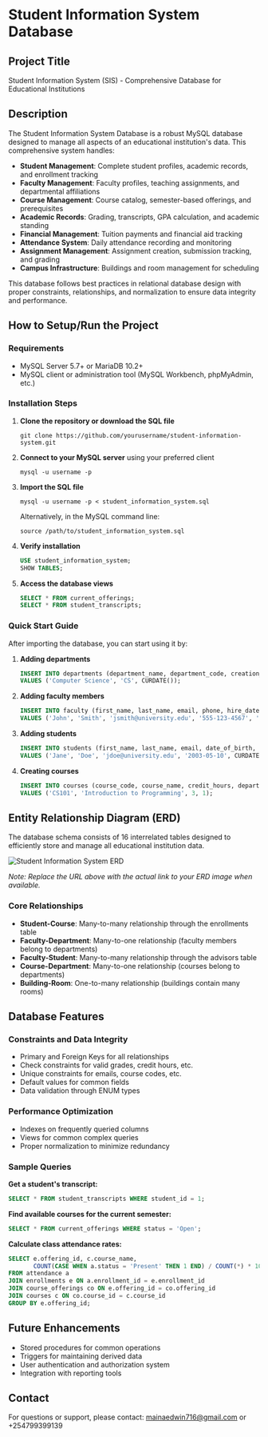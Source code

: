 # Student Information System Database

## Project Title
Student Information System (SIS) - Comprehensive Database for Educational Institutions

## Description
The Student Information System Database is a robust MySQL database designed to manage all aspects of an educational institution's data. This comprehensive system handles:

- **Student Management**: Complete student profiles, academic records, and enrollment tracking
- **Faculty Management**: Faculty profiles, teaching assignments, and departmental affiliations
- **Course Management**: Course catalog, semester-based offerings, and prerequisites
- **Academic Records**: Grading, transcripts, GPA calculation, and academic standing
- **Financial Management**: Tuition payments and financial aid tracking
- **Attendance System**: Daily attendance recording and monitoring
- **Assignment Management**: Assignment creation, submission tracking, and grading
- **Campus Infrastructure**: Buildings and room management for scheduling

This database follows best practices in relational database design with proper constraints, relationships, and normalization to ensure data integrity and performance.

## How to Setup/Run the Project

### Requirements
- MySQL Server 5.7+ or MariaDB 10.2+
- MySQL client or administration tool (MySQL Workbench, phpMyAdmin, etc.)

### Installation Steps

1. **Clone the repository or download the SQL file**
   ```
   git clone https://github.com/yourusername/student-information-system.git
   ```

2. **Connect to your MySQL server** using your preferred client
   ```
   mysql -u username -p
   ```

3. **Import the SQL file**
   ```
   mysql -u username -p < student_information_system.sql
   ```
   
   Alternatively, in the MySQL command line:
   ```
   source /path/to/student_information_system.sql
   ```

4. **Verify installation**
   ```sql
   USE student_information_system;
   SHOW TABLES;
   ```

5. **Access the database views**
   ```sql
   SELECT * FROM current_offerings;
   SELECT * FROM student_transcripts;
   ```

### Quick Start Guide

After importing the database, you can start using it by:

1. **Adding departments**
   ```sql
   INSERT INTO departments (department_name, department_code, creation_date) 
   VALUES ('Computer Science', 'CS', CURDATE());
   ```

2. **Adding faculty members**
   ```sql
   INSERT INTO faculty (first_name, last_name, email, phone, hire_date, department_id, position) 
   VALUES ('John', 'Smith', 'jsmith@university.edu', '555-123-4567', '2020-08-15', 1, 'Professor');
   ```

3. **Adding students**
   ```sql
   INSERT INTO students (first_name, last_name, email, date_of_birth, enrollment_date) 
   VALUES ('Jane', 'Doe', 'jdoe@university.edu', '2003-05-10', CURDATE());
   ```

4. **Creating courses**
   ```sql
   INSERT INTO courses (course_code, course_name, credit_hours, department_id) 
   VALUES ('CS101', 'Introduction to Programming', 3, 1);
   ```

## Entity Relationship Diagram (ERD)

The database schema consists of 16 interrelated tables designed to efficiently store and manage all educational institution data.

![Student Information System ERD](https://example.com/sis_erd.png)

*Note: Replace the URL above with the actual link to your ERD image when available.*

### Core Relationships

- **Student-Course**: Many-to-many relationship through the enrollments table
- **Faculty-Department**: Many-to-one relationship (faculty members belong to departments)
- **Faculty-Student**: Many-to-many relationship through the advisors table
- **Course-Department**: Many-to-one relationship (courses belong to departments)
- **Building-Room**: One-to-many relationship (buildings contain many rooms)

## Database Features

### Constraints and Data Integrity
- Primary and Foreign Keys for all relationships
- Check constraints for valid grades, credit hours, etc.
- Unique constraints for emails, course codes, etc.
- Default values for common fields
- Data validation through ENUM types

### Performance Optimization
- Indexes on frequently queried columns
- Views for common complex queries
- Proper normalization to minimize redundancy

### Sample Queries

**Get a student's transcript:**
```sql
SELECT * FROM student_transcripts WHERE student_id = 1;
```

**Find available courses for the current semester:**
```sql
SELECT * FROM current_offerings WHERE status = 'Open';
```

**Calculate class attendance rates:**
```sql
SELECT e.offering_id, c.course_name, 
       COUNT(CASE WHEN a.status = 'Present' THEN 1 END) / COUNT(*) * 100 AS attendance_rate
FROM attendance a
JOIN enrollments e ON a.enrollment_id = e.enrollment_id
JOIN course_offerings co ON e.offering_id = co.offering_id
JOIN courses c ON co.course_id = c.course_id
GROUP BY e.offering_id;
```

## Future Enhancements
- Stored procedures for common operations
- Triggers for maintaining derived data
- User authentication and authorization system
- Integration with reporting tools


## Contact
For questions or support, please contact: mainaedwin716@gmail.com or +254799399139
